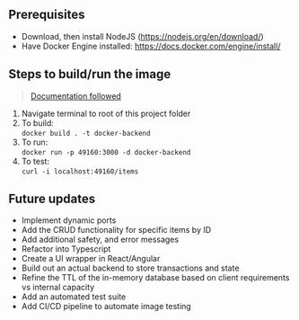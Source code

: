 ## Prerequisites
* Download, then install NodeJS (https://nodejs.org/en/download/)
* Have Docker Engine installed: https://docs.docker.com/engine/install/

## Steps to build/run the image 
> [Documentation followed](https://nodejs.org/en/docs/guides/nodejs-docker-webapp/)
1. Navigate terminal to root of this project folder
2. To build: <br> `docker build . -t docker-backend`
3. To run: <br> `docker run -p 49160:3000 -d docker-backend`
4. To test: <br> `curl -i localhost:49160/items`

## Future updates 
* Implement dynamic ports
* Add the CRUD functionality for specific items by ID
* Add additional safety, and error messages
* Refactor into Typescript
* Create a UI wrapper in React/Angular
* Build out an actual backend to store transactions and state
* Refine the TTL of the in-memory database based on client requirements vs internal capacity
* Add an automated test suite 
* Add CI/CD pipeline to automate image testing